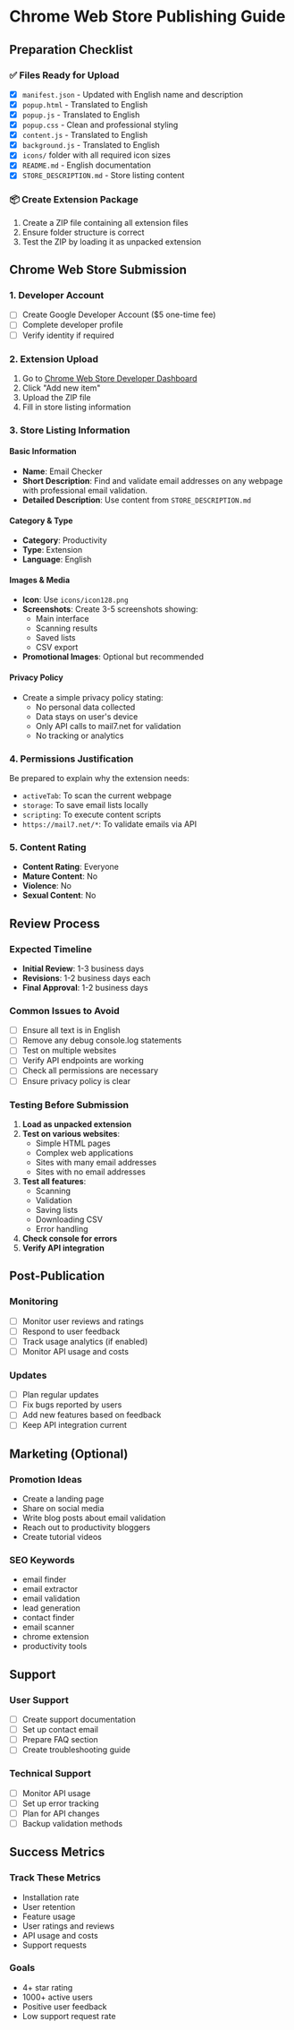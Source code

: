 # Chrome Web Store Publishing Guide

## Preparation Checklist

### ✅ Files Ready for Upload
- [x] `manifest.json` - Updated with English name and description
- [x] `popup.html` - Translated to English
- [x] `popup.js` - Translated to English
- [x] `popup.css` - Clean and professional styling
- [x] `content.js` - Translated to English
- [x] `background.js` - Translated to English
- [x] `icons/` folder with all required icon sizes
- [x] `README.md` - English documentation
- [x] `STORE_DESCRIPTION.md` - Store listing content

### 📦 Create Extension Package
1. Create a ZIP file containing all extension files
2. Ensure folder structure is correct
3. Test the ZIP by loading it as unpacked extension

## Chrome Web Store Submission

### 1. Developer Account
- [ ] Create Google Developer Account ($5 one-time fee)
- [ ] Complete developer profile
- [ ] Verify identity if required

### 2. Extension Upload
1. Go to [Chrome Web Store Developer Dashboard](https://chrome.google.com/webstore/devconsole/)
2. Click "Add new item"
3. Upload the ZIP file
4. Fill in store listing information

### 3. Store Listing Information

#### Basic Information
- **Name**: Email Checker
- **Short Description**: Find and validate email addresses on any webpage with professional email validation.
- **Detailed Description**: Use content from `STORE_DESCRIPTION.md`

#### Category & Type
- **Category**: Productivity
- **Type**: Extension
- **Language**: English

#### Images & Media
- **Icon**: Use `icons/icon128.png`
- **Screenshots**: Create 3-5 screenshots showing:
  - Main interface
  - Scanning results
  - Saved lists
  - CSV export
- **Promotional Images**: Optional but recommended

#### Privacy Policy
- Create a simple privacy policy stating:
  - No personal data collected
  - Data stays on user's device
  - Only API calls to mail7.net for validation
  - No tracking or analytics

### 4. Permissions Justification
Be prepared to explain why the extension needs:
- `activeTab`: To scan the current webpage
- `storage`: To save email lists locally
- `scripting`: To execute content scripts
- `https://mail7.net/*`: To validate emails via API

### 5. Content Rating
- **Content Rating**: Everyone
- **Mature Content**: No
- **Violence**: No
- **Sexual Content**: No

## Review Process

### Expected Timeline
- **Initial Review**: 1-3 business days
- **Revisions**: 1-2 business days each
- **Final Approval**: 1-2 business days

### Common Issues to Avoid
- [ ] Ensure all text is in English
- [ ] Remove any debug console.log statements
- [ ] Test on multiple websites
- [ ] Verify API endpoints are working
- [ ] Check all permissions are necessary
- [ ] Ensure privacy policy is clear

### Testing Before Submission
1. **Load as unpacked extension**
2. **Test on various websites**:
   - Simple HTML pages
   - Complex web applications
   - Sites with many email addresses
   - Sites with no email addresses
3. **Test all features**:
   - Scanning
   - Validation
   - Saving lists
   - Downloading CSV
   - Error handling
4. **Check console for errors**
5. **Verify API integration**

## Post-Publication

### Monitoring
- [ ] Monitor user reviews and ratings
- [ ] Respond to user feedback
- [ ] Track usage analytics (if enabled)
- [ ] Monitor API usage and costs

### Updates
- [ ] Plan regular updates
- [ ] Fix bugs reported by users
- [ ] Add new features based on feedback
- [ ] Keep API integration current

## Marketing (Optional)

### Promotion Ideas
- Create a landing page
- Share on social media
- Write blog posts about email validation
- Reach out to productivity bloggers
- Create tutorial videos

### SEO Keywords
- email finder
- email extractor
- email validation
- lead generation
- contact finder
- email scanner
- chrome extension
- productivity tools

## Support

### User Support
- [ ] Create support documentation
- [ ] Set up contact email
- [ ] Prepare FAQ section
- [ ] Create troubleshooting guide

### Technical Support
- [ ] Monitor API usage
- [ ] Set up error tracking
- [ ] Plan for API changes
- [ ] Backup validation methods

## Success Metrics

### Track These Metrics
- Installation rate
- User retention
- Feature usage
- User ratings and reviews
- API usage and costs
- Support requests

### Goals
- 4+ star rating
- 1000+ active users
- Positive user feedback
- Low support request rate 
